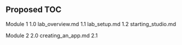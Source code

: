 ## Proposed TOC

Module 1
1.0 lab_overview.md
  1.1  lab_setup.md
  1.2  starting_studio.md

Module 2
2.0 creating_an_app.md
  2.1 
